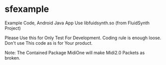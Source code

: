 # sfexample
Example Code, Android Java App Use libfuidsynth.so (from FluidSynth Project)

Please Use this for Only Test For Development.
Coding rule is enough loose. Don't use This code as is for Your product.

Note: The Contained Package MidiOne will make Midi2.0 Packets as broken.